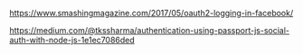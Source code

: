 https://www.smashingmagazine.com/2017/05/oauth2-logging-in-facebook/

https://medium.com/@tkssharma/authentication-using-passport-js-social-auth-with-node-js-1e1ec7086ded